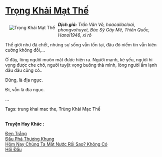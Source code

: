<a href="https://utruyen.com/trong-khai-mat-the/15924/" title="Trọng Khải Mạt Thế"><h1>Trọng Khải Mạt Thế</h1></a><div style="display:table"><img align="right" style="float: left; padding: 10px;" src="https://utruyen.com/images/story/200x260/trong-khai-mat-the.jpg" alt="Trọng Khải Mạt Thế"><b><i>Dịch giả:</i></b><i> Trần Văn Võ, hoacailacloai, phongvohuyet, Bác Sỹ Gây Mê, Thiên Quốc, Hanoi1946, xi rô</i><p></p>Thế giới như đã chết, nhưng sự sống vẫn tồn tại, đâu đó niềm tin vẫn kiên cường không đổi,...<p></p>Ở đây, lòng người muôn mặt được hiện ra. Người mạnh, kẻ yếu, người hi vọng được che chở, người tuyệt vọng buông thả mình, lòng người ấm lạnh đâu đâu cũng có..<p></p>Dừng, là địa ngục.<p></p>Đi, vẫn là địa ngục.<p></p>...<p></p>Tags: trung khai mac the, Trùng Khải Mạc Thế</div><p><br><b>Truyện Hay Khác :</b></p><a href="https://utruyen.com/den-trang/2664/" alt="Đen Trắng">Đen Trắng</a><br/><a href="https://truyenhot2020.wordpress.com/2019/12/11/dau-pha-thuong-khung/" alt="Đấu Phá Thương Khung">Đấu Phá Thương Khung</a><br/><a href="https://dammyh.wordpress.com/2019/11/07/hom-nay-chung-ta-mat-nuoc-roi-sao-khong-co/" alt="Hôm Nay Chúng Ta Mất Nước Rồi Sao? Không Có">Hôm Nay Chúng Ta Mất Nước Rồi Sao? Không Có</a><br/><a href="https://dammyh.wordpress.com/2019/11/07/hoi-dau/" alt="Hồi Đầu">Hồi Đầu</a><br/>